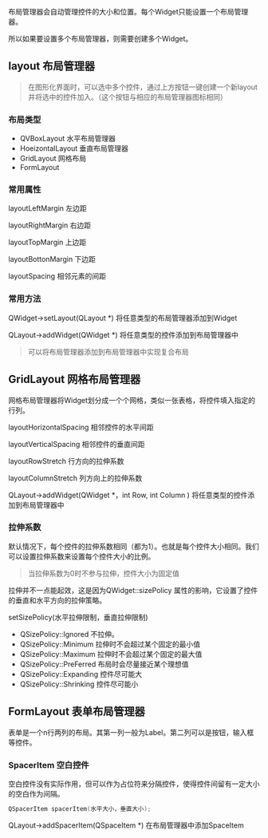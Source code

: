 布局管理器会自动管理控件的大小和位置。每个Widget只能设置一个布局管理器。

所以如果要设置多个布局管理器，则需要创建多个Widget。

## layout 布局管理器

> 在图形化界面时，可以选中多个控件，通过上方按钮一键创建一个新layout并将选中的控件加入。（这个按钮与相应的布局管理器图标相同）
### 布局类型
- QVBoxLayout 水平布局管理器
- HoeizontalLayout 垂直布局管理器
- GridLayout 网格布局
- FormLayout

### 常用属性
layoutLeftMargin 左边距

layoutRightMargin 右边距

layoutTopMargin 上边距

layoutBottonMargin 下边距

layoutSpacing 相邻元素的间距

### 常用方法

QWidget->setLayout(QLayout \*) 将任意类型的布局管理器添加到Widget

QLayout->addWidget(QWidget \*) 将任意类型的控件添加到布局管理器中
> 可以将布局管理器添加到布局管理器中实现复合布局




## GridLayout 网格布局管理器
网格布局管理器将Widget划分成一个个网格，类似一张表格，将控件填入指定的行列。

layoutHorizontalSpacing 相邻控件的水平间距

layoutVerticalSpacing 相邻控件的垂直间距

layoutRowStretch 行方向的拉伸系数

layoutColumnStretch 列方向上的拉伸系数

QLayout->addWidget(QWidget \*，int Row, int Column
) 将任意类型的控件添加到布局管理器中

### 拉伸系数

默认情况下，每个控件的拉伸系数相同（都为1）。也就是每个控件大小相同。我们可以设置拉伸系数来设置每个控件大小的比例。

> 当拉伸系数为0时不参与拉伸，控件大小为固定值

拉伸并不一点能起效，这是因为QWidget::sizePolicy 属性的影响，它设置了控件的垂直和水平方向的拉伸策略。

setSizePolicy(水平拉伸限制，垂直拉伸限制)

- QSizePolicy::Ignored 不拉伸。
- QSizePolicy::Minimum 拉伸时不会超过某个固定的最小值
- QSizePolicy::Maximum 拉伸时不会超过某个固定的最大值
- QSizePolicy::PreFerred 布局时会尽量接近某个理想值
- QSizePolicy::Expanding 控件尽可能大
- QSizePolicy::Shrinking 控件尽可能小

## FormLayout 表单布局管理器

表单是一个n行两列的布局。其第一列一般为Label。第二列可以是按钮，输入框等控件。

### SpacerItem 空白控件

空白控件没有实际作用，但可以作为占位符来分隔控件，使得控件间留有一定大小的空白作为间隔。
```C++
QSpacerItem spacerItem(水平大小，垂直大小);
```

QLayout->addSpacerItem(QSpaceItem \*)  在布局管理器中添加SpaceItem

